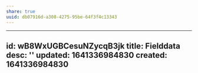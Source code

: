 ```yaml
---
share: true
uuid: db07916d-a308-4275-95be-64f3f4c13343
---
```

---
id: wB8WxUGBCesuNZycqB3jk
title: Fielddata
desc: ''
updated: 1641336984830
created: 1641336984830
---


